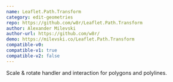 ```yaml
---
name: Leaflet.Path.Transform
category: edit-geometries
repo: https://github.com/w8r/Leaflet.Path.Transform
author: Alexander Milevski
author-url: https://github.com/w8r/
demo: https://milevski.co/Leaflet.Path.Transform
compatible-v0:
compatible-v1: true
compatible-v2: false
---
```


Scale &amp; rotate handler and interaction for polygons and polylines.
